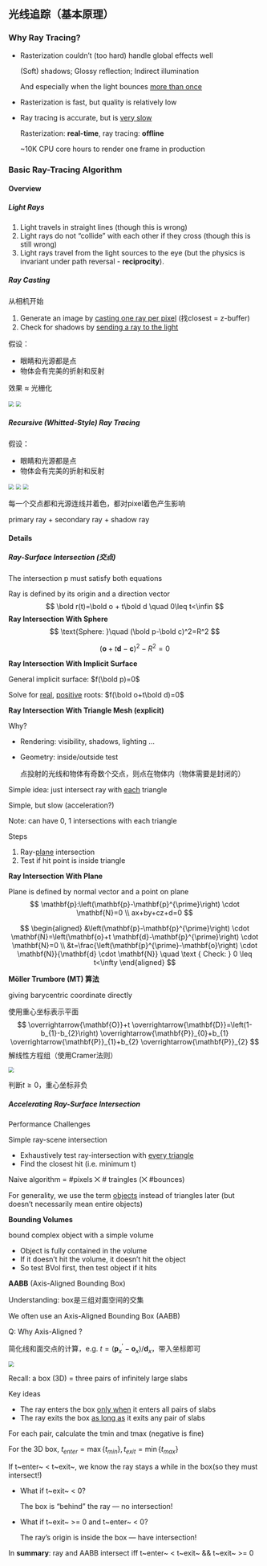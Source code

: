 ## 光线追踪（基本原理）

### Why Ray Tracing?

- Rasterization couldn’t (too hard) handle global effects well

  (Soft) shadows; Glossy reflection; Indirect illumination

  And especially when the light bounces <u>more than once</u>

- Rasterization is fast, but quality is relatively low

- Ray tracing is accurate, but is <u>very slow</u>

  Rasterization: **real-time**, ray tracing: **offline**

  ~10K CPU core hours to render one frame in production

### Basic Ray-Tracing Algorithm

#### Overview

##### Light Rays

1. Light travels in straight lines (though this is wrong)  
2. Light rays do not “collide” with each other if they cross (though this is still wrong) 
3. Light rays travel from the light sources to the eye (but the physics is invariant under path reversal - **reciprocity**).



##### Ray Casting

从相机开始

1. Generate an image by <u>casting one ray per pixel</u> (找closest = z-buffer)
2. Check for shadows by <u>sending a ray to the light</u> 

假设：

- 眼睛和光源都是点
- 物体会有完美的折射和反射

效果 $\approx$ 光栅化

<img src="img/lec13-ray-casting-eye.png" style="zoom:67%;" />

<img src="img/lec13-ray-casting-light.png" style="zoom:67%;" />



##### Recursive (Whitted-Style) Ray Tracing

假设：

- 眼睛和光源都是点
- 物体会有完美的折射和反射

<img src="img/lec13-recursive-reflected.png" style="zoom:67%;" />

<img src="img/lec13-recursive-refracted.png" style="zoom:67%;" />



<img src="img/lec13-recursive-combination.png" style="zoom:67%;" />

每一个交点都和光源连线并着色，都对pixel着色产生影响

primary ray + secondary ray + shadow ray



#### Details

##### Ray-Surface Intersection (交点)

The intersection p must satisfy both equations

Ray is defined by its origin and a direction vector
$$
\bold r(t)=\bold o + t\bold d \quad 0\leq t<\infin
$$
**Ray Intersection With Sphere**
$$
\text{Sphere: }\quad (\bold p-\bold c)^2=R^2 
$$

$$
(\mathbf{o}+t \mathbf{d}-\mathbf{c})^{2}-R^{2}=0
$$

**Ray Intersection With Implicit Surface**

General implicit surface: $f(\bold p)=0$

Solve for <u>real</u>, <u>positive</u> roots: $f(\bold o+t\bold d)=0$



**Ray Intersection With Triangle Mesh (explicit)**

Why?  

- Rendering: visibility, shadows,  lighting ... 

- Geometry: inside/outside test 

  点投射的光线和物体有奇数个交点，则点在物体内（物体需要是封闭的）

Simple idea: just intersect ray with <u>each</u> triangle 

Simple, but slow (acceleration?) 

Note: can have 0, 1 intersections with each triangle

Steps

1. Ray-<u>plane</u> intersection 
2. Test if hit point is inside  triangle

**Ray Intersection With Plane**

Plane is defined by normal vector and a point on plane
$$
\mathbf{p}:\left(\mathbf{p}-\mathbf{p}^{\prime}\right) \cdot \mathbf{N}=0 \\
ax+by+cz+d=0
$$

$$
\begin{aligned}
&\left(\mathbf{p}-\mathbf{p}^{\prime}\right) \cdot \mathbf{N}=\left(\mathbf{o}+t \mathbf{d}-\mathbf{p}^{\prime}\right) \cdot \mathbf{N}=0 \\
&t=\frac{\left(\mathbf{p}^{\prime}-\mathbf{o}\right) \cdot \mathbf{N}}{\mathbf{d} \cdot \mathbf{N}} \quad \text { Check: } 0 \leq t<\infty
\end{aligned}
$$

**Möller Trumbore (MT) 算法**

giving barycentric coordinate directly

使用重心坐标表示平面
$$
\overrightarrow{\mathbf{O}}+t \overrightarrow{\mathbf{D}}=\left(1-b_{1}-b_{2}\right) \overrightarrow{\mathbf{P}}_{0}+b_{1} \overrightarrow{\mathbf{P}}_{1}+b_{2} \overrightarrow{\mathbf{P}}_{2}
$$
解线性方程组（使用Cramer法则）

<img src="img/lec13-MT-algo.png" style="zoom:67%;" />

判断$t\geq0$，重心坐标非负



##### Accelerating Ray-Surface Intersection

Performance Challenges

Simple ray-scene intersection 

- Exhaustively test ray-intersection with <u>every triangle</u>
- Find the closest hit (i.e. minimum t) 

Naive algorithm = #pixels ⨉ # traingles (⨉ #bounces)

For generality, we use the term <u>objects</u> instead of triangles later (but doesn’t necessarily mean entire objects)

**Bounding Volumes**

bound complex object with a simple volume

- Object is fully contained in the volume 
- If it doesn’t hit the volume, it doesn’t hit the object 
- So test BVol first, then test object if it hits

**AABB** (Axis-Aligned Bounding Box)

Understanding: box是三组对面空间的交集

We often use an  Axis-Aligned Bounding Box (AABB) 

Q: Why Axis-Aligned ? 

简化线和面交点的计算，e.g. $t=(\mathbf{p}_{x}^{\prime}-\mathbf{o}_{x})/\mathbf{d}_{x}$，带入坐标即可

<img src="img/lec13-AABB-intersection.png" style="zoom:67%;" />

Recall: a box (3D) = three pairs of infinitely large slabs

Key ideas

- The ray enters the box <u>only when</u> it enters all pairs of slabs 
- The ray exits the box <u>as long as</u> it exits any pair of slabs 

For each pair, calculate the tmin and tmax (negative is fine)

For the 3D box, $t_{enter} = \max\{t_{min}\}, t_{exit} = \min\{t_{max}\}$

If t~enter~ < t~exit~, we know the ray stays a while in the box(so they must intersect!)

- What if t~exit~ < 0?

  The box is “behind” the ray — no intersection! 

- What if t~exit~ >= 0 and t~enter~ < 0?

  The ray’s origin is inside the box — have intersection! 

In **summary**: ray and AABB intersect iff t~enter~ < t~exit~ && t~exit~ >= 0

